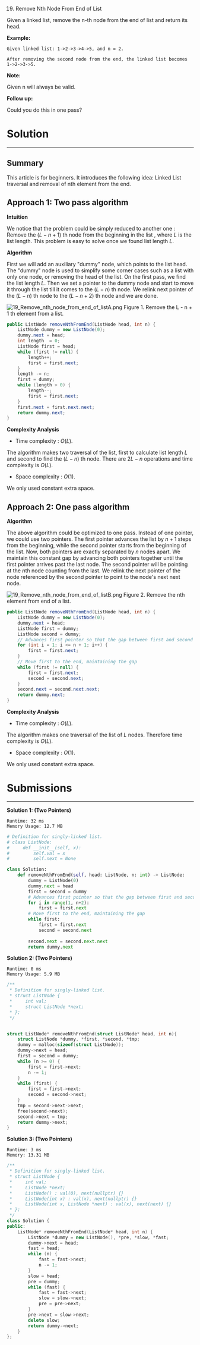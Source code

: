 19. Remove Nth Node From End of List

Given a linked list, remove the n-th node from the end of list and return its head.

**Example:**
```
Given linked list: 1->2->3->4->5, and n = 2.

After removing the second node from the end, the linked list becomes 1->2->3->5.
```

**Note:**

Given n will always be valid.

**Follow up:**

Could you do this in one pass?

# Solution
---
## Summary
This article is for beginners. It introduces the following idea: Linked List traversal and removal of nth element from the end.

## Approach 1: Two pass algorithm
**Intuition**

We notice that the problem could be simply reduced to another one : Remove the $(L - n + 1)$ th node from the beginning in the list , where $L$ is the list length. This problem is easy to solve once we found list length $L$.

**Algorithm**

First we will add an auxiliary "dummy" node, which points to the list head. The "dummy" node is used to simplify some corner cases such as a list with only one node, or removing the head of the list. On the first pass, we find the list length $L$. Then we set a pointer to the dummy node and start to move it through the list till it comes to the $(L - n)$ th node. We relink next pointer of the $(L - n)$ th node to the $(L - n + 2)$ th node and we are done.

![19_Remove_nth_node_from_end_of_listA.png](img/19_Remove_nth_node_from_end_of_listA.png)
Figure 1. Remove the L - n + 1 th element from a list.

```java
public ListNode removeNthFromEnd(ListNode head, int n) {
    ListNode dummy = new ListNode(0);
    dummy.next = head;
    int length  = 0;
    ListNode first = head;
    while (first != null) {
        length++;
        first = first.next;
    }
    length -= n;
    first = dummy;
    while (length > 0) {
        length--;
        first = first.next;
    }
    first.next = first.next.next;
    return dummy.next;
}
```

**Complexity Analysis**

* Time complexity : $O(L)$.

The algorithm makes two traversal of the list, first to calculate list length $L$ and second to find the $(L - n)$ th node. There are $2L-n$ operations and time complexity is $O(L)$.

* Space complexity : $O(1)$.

We only used constant extra space.

## Approach 2: One pass algorithm
**Algorithm**

The above algorithm could be optimized to one pass. Instead of one pointer, we could use two pointers. The first pointer advances the list by $n+1$ steps from the beginning, while the second pointer starts from the beginning of the list. Now, both pointers are exactly separated by $n$ nodes apart. We maintain this constant gap by advancing both pointers together until the first pointer arrives past the last node. The second pointer will be pointing at the $n$th node counting from the last. We relink the next pointer of the node referenced by the second pointer to point to the node's next next node.

![19_Remove_nth_node_from_end_of_listB.png](img/19_Remove_nth_node_from_end_of_listB.png)
Figure 2. Remove the nth element from end of a list.

```java
public ListNode removeNthFromEnd(ListNode head, int n) {
    ListNode dummy = new ListNode(0);
    dummy.next = head;
    ListNode first = dummy;
    ListNode second = dummy;
    // Advances first pointer so that the gap between first and second is n nodes apart
    for (int i = 1; i <= n + 1; i++) {
        first = first.next;
    }
    // Move first to the end, maintaining the gap
    while (first != null) {
        first = first.next;
        second = second.next;
    }
    second.next = second.next.next;
    return dummy.next;
}
```

**Complexity Analysis**

* Time complexity : $O(L)$.

The algorithm makes one traversal of the list of $L$ nodes. Therefore time complexity is $O(L)$.

* Space complexity : $O(1)$.

We only used constant extra space.

# Submissions
---
**Solution 1: (Two Pointers)**
```
Runtime: 32 ms
Memory Usage: 12.7 MB
```
```python
# Definition for singly-linked list.
# class ListNode:
#     def __init__(self, x):
#         self.val = x
#         self.next = None

class Solution:
    def removeNthFromEnd(self, head: ListNode, n: int) -> ListNode:
        dummy = ListNode(0)
        dummy.next = head
        first = second = dummy
        # Advances first pointer so that the gap between first and second is n nodes apart
        for i in range(1, n+2):
            first = first.next
        # Move first to the end, maintaining the gap
        while first:
            first = first.next
            second = second.next
    
        second.next = second.next.next
        return dummy.next
```

**Solution 2: (Two Pointers)**
```
Runtime: 0 ms
Memory Usage: 5.9 MB
```
```c
/**
 * Definition for singly-linked list.
 * struct ListNode {
 *     int val;
 *     struct ListNode *next;
 * };
 */


struct ListNode* removeNthFromEnd(struct ListNode* head, int n){
    struct ListNode *dummy, *first, *second, *tmp;
    dummy = malloc(sizeof(struct ListNode));
    dummy->next = head;
    first = second = dummy;
    while (n >= 0) {
        first = first->next;
        n -= 1;
    }
    while (first) {
        first = first->next;
        second = second->next;
    }
    tmp = second->next->next;
    free(second->next);
    second->next = tmp;
    return dummy->next;
}
```

**Solution 3: (Two Pointers)**
```
Runtime: 3 ms
Memory: 13.31 MB
```
```c++
/**
 * Definition for singly-linked list.
 * struct ListNode {
 *     int val;
 *     ListNode *next;
 *     ListNode() : val(0), next(nullptr) {}
 *     ListNode(int x) : val(x), next(nullptr) {}
 *     ListNode(int x, ListNode *next) : val(x), next(next) {}
 * };
 */
class Solution {
public:
    ListNode* removeNthFromEnd(ListNode* head, int n) {
        ListNode *dummy = new ListNode(), *pre, *slow, *fast;
        dummy->next = head;
        fast = head;
        while (n) {
            fast = fast->next;
            n -= 1;
        }
        slow = head;
        pre = dummy;
        while (fast) {
            fast = fast->next;
            slow = slow->next;
            pre = pre->next;
        }
        pre->next = slow->next;
        delete slow;
        return dummy->next;
    }
};
```
